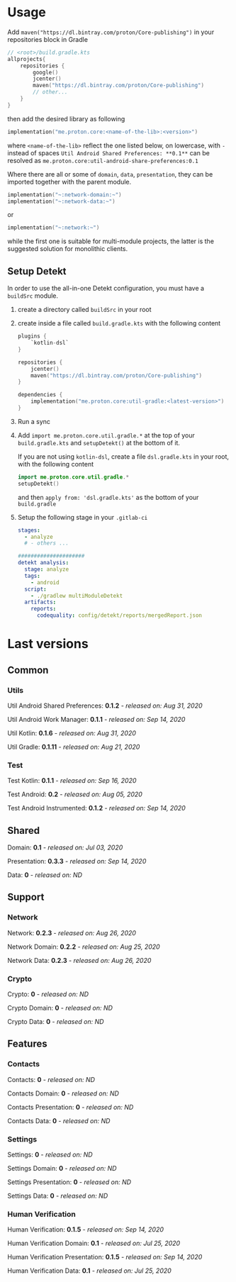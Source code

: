 # Usage
Add `maven("https://dl.bintray.com/proton/Core-publishing")` in your repositories block in Gradle
```kotlin
// <root>/build.gradle.kts
allprojects{
    repositories {
        google()
        jcenter()
        maven("https://dl.bintray.com/proton/Core-publishing")
        // other...
    }
}
```
then add the desired library as following
```kotlin
implementation("me.proton.core:<name-of-the-lib>:<version>")
```
where `<name-of-the-lib>` reflect the one listed below, on lowercase, with `-` instead of spaces
`Util Android Shared Preferences: **0.1**` can be resolved as `me.proton.core:util-android-share-preferences:0.1`

Where there are all or some of `domain`, `data`, `presentation`, they can be imported together with the parent module.
```kotlin
implementation("~:network-domain:~")
implementation("~:network-data:~")
```
or
```kotlin
implementation("~:network:~")
```
while the first one is suitable for multi-module projects, the latter is the suggested solution for monolithic clients.

## Setup Detekt
In order to use the all-in-one Detekt configuration, you must have a `buildSrc` module.
1. create a directory called `buildSrc` in your root

2. create inside a file called `build.gradle.kts` with the following content
    ```kotlin
    plugins {
        `kotlin-dsl`
    }
    
    repositories {
        jcenter()
        maven("https://dl.bintray.com/proton/Core-publishing")
    }
    
    dependencies {
        implementation("me.proton.core:util-gradle:<latest-version>")
    }
    ```
    
3. Run a sync

4. Add `import me.proton.core.util.gradle.*` at the top of your `build.gradle.kts` and `setupDetekt()` at the bottom of it.

   If you are not using `kotlin-dsl`, create a file `dsl.gradle.kts` in your root, with the following content

   ```kotlin
   import me.proton.core.util.gradle.*
   setupDetekt()
   ```

   and then `apply from: 'dsl.gradle.kts'` as the bottom of your `build.gradle`
   
5. Setup the following stage in your `.gitlab-ci`

    ```yaml
    stages:
      - analyze
      # - others ...
    
    #####################
    detekt analysis:
      stage: analyze
      tags:
        - android
      script:
        - ./gradlew multiModuleDetekt
      artifacts:
        reports:
          codequality: config/detekt/reports/mergedReport.json
    ```

    


# Last versions

## Common

### Utils

Util Android Shared Preferences: **0.1.2** - _released on: Aug 31, 2020_

Util Android Work Manager: **0.1.1** - _released on: Sep 14, 2020_

Util Kotlin: **0.1.6** - _released on: Aug 31, 2020_

Util Gradle: **0.1.11** - _released on: Aug 21, 2020_

### Test

Test Kotlin: **0.1.1** - _released on: Sep 16, 2020_

Test Android: **0.2** - _released on: Aug 05, 2020_

Test Android Instrumented: **0.1.2** - _released on: Sep 14, 2020_

## Shared

Domain: **0.1** - _released on: Jul 03, 2020_

Presentation: **0.3.3** - _released on: Sep 14, 2020_

Data: **0** - _released on: ND_

## Support

### Network

Network: **0.2.3** - _released on: Aug 26, 2020_

Network Domain: **0.2.2** - _released on: Aug 25, 2020_

Network Data: **0.2.3** - _released on: Aug 26, 2020_

### Crypto

Crypto: **0** - _released on: ND_

Crypto Domain: **0** - _released on: ND_

Crypto Data: **0** - _released on: ND_

## Features

### Contacts

Contacts: **0** - _released on: ND_

Contacts Domain: **0** - _released on: ND_

Contacts Presentation: **0** - _released on: ND_

Contacts Data: **0** - _released on: ND_

### Settings

Settings: **0** - _released on: ND_

Settings Domain: **0** - _released on: ND_

Settings Presentation: **0** - _released on: ND_

Settings Data: **0** - _released on: ND_

### Human Verification

Human Verification: **0.1.5** - _released on: Sep 14, 2020_

Human Verification Domain: **0.1** - _released on: Jul 25, 2020_

Human Verification Presentation: **0.1.5** - _released on: Sep 14, 2020_

Human Verification Data: **0.1** - _released on: Jul 25, 2020_
